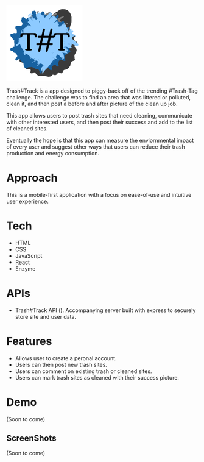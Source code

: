 ![Trash#Tracker](src/landing/logo.png)

Trash#Track is a app designed to piggy-back off of the trending #Trash-Tag challenge. The challenge was to find an area that was littered or polluted, clean it, and then post a before and after picture of the clean up job.

This app allows users to post trash sites that need cleaning, communicate with other interested users, and then post their success and add to the list of cleaned sites.

Eventually the hope is that this app can measure the enviornmental impact of every user and suggest other ways that users can reduce their trash production and energy consumption.

# Approach

This is a mobile-first application with a focus on ease-of-use and intuitive user experience.

# Tech

- HTML
- CSS
- JavaScript
- React
- Enzyme

# APIs

- Trash#Track API (). Accompanying server built with express to securely store site and user data.

# Features

- Allows user to create a peronal account.
- Users can then post new trash sites.
- Users can comment on existing trash or cleaned sites.
- Users can mark trash sites as cleaned with their success picture.

# Demo

(Soon to come)

## ScreenShots

(Soon to come)
